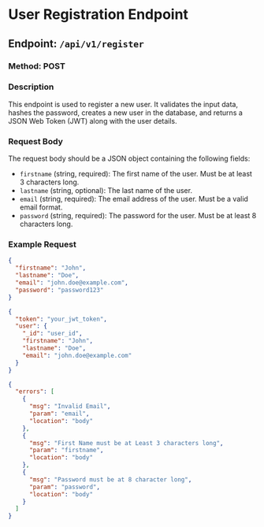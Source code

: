 # User Registration Endpoint

## Endpoint: `/api/v1/register`

### Method: POST

### Description

This endpoint is used to register a new user. It validates the input data, hashes the password, creates a new user in the database, and returns a JSON Web Token (JWT) along with the user details.

### Request Body

The request body should be a JSON object containing the following fields:

- `firstname` (string, required): The first name of the user. Must be at least 3 characters long.
- `lastname` (string, optional): The last name of the user.
- `email` (string, required): The email address of the user. Must be a valid email format.
- `password` (string, required): The password for the user. Must be at least 8 characters long.

### Example Request

```json
{
  "firstname": "John",
  "lastname": "Doe",
  "email": "john.doe@example.com",
  "password": "password123"
}

{
  "token": "your_jwt_token",
  "user": {
    "_id": "user_id",
    "firstname": "John",
    "lastname": "Doe",
    "email": "john.doe@example.com"
  }
}

{
  "errors": [
    {
      "msg": "Invalid Email",
      "param": "email",
      "location": "body"
    },
    {
      "msg": "First Name must be at Least 3 characters long",
      "param": "firstname",
      "location": "body"
    },
    {
      "msg": "Password must be at 8 character long",
      "param": "password",
      "location": "body"
    }
  ]
}
```


